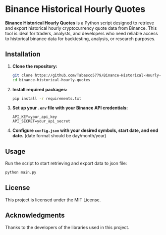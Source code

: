 # Binance Historical Hourly Quotes

**Binance Historical Hourly Quotes** is a Python script designed to retrieve and export historical hourly cryptocurrency quote data from Binance. This tool is ideal for traders, analysts, and developers who need reliable access to historical binance data for backtesting, analysis, or research purposes.


## Installation

1. **Clone the repository:**
    ```sh
    git clone https://github.com/Tabasco5779/Binance-Historical-Hourly-Quotes.git
    cd binance-historical-hourly-quotes
    ```

2. **Install required packages:**
    ```sh
    pip install -r requirements.txt
    ```

3. **Set up your `.env` file with your Binance API credentials:**
    ```env
    API_KEY=your_api_key
    API_SECRET=your_api_secret
    ```

4. **Configure `config.json` with your desired symbols, start date, and end date.** (date format should be day/month/year)

## Usage

Run the script to start retrieving and export data to json file:
```sh
python main.py
```

## License

This project is licensed under the MIT License.

## Acknowledgments

Thanks to the developers of the libraries used in this project.
